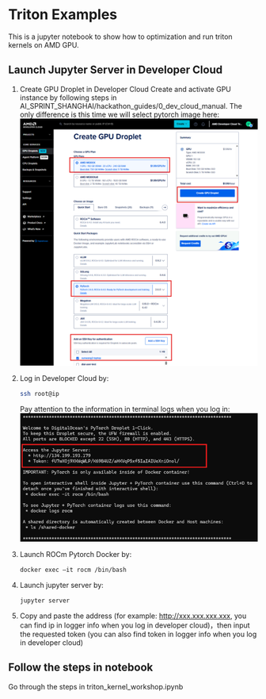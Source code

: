 # Triton Examples

This is a jupyter notebook to show how to optimization and run triton kernels on AMD GPU.

## Launch Jupyter Server in Developer Cloud

1. Create GPU Droplet in Developer Cloud
   Create and activate GPU instance by following steps in AI_SPRINT_SHANGHAI/hackathon_guides/0_dev_cloud_manual. The only difference is this time we will select pytorch image here:
   ![IMAGE](./assets/create_droplet.png) 

2. Log in Developer Cloud by:
    ```bash
    ssh root@ip 
    ```
    Pay attention to the information in terminal logs when you log in:
    ![LOG](./assets/developer_login.png)

3. Launch ROCm Pytorch Docker by:
    ```bash
    docker exec –it rocm /bin/bash
    ```

4. Launch jupyter server by:
    ```bash
    jupyter server 
    ```
5. Copy and paste the address (for example: http://xxx.xxx.xxx.xxx, you can find ip in logger info when you log in developer cloud)，then input the requested token (you can also find token in logger info when you log in developer cloud)

## Follow the steps in notebook
Go through the steps in triton_kernel_workshop.ipynb
